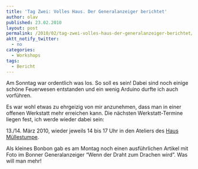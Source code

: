 ```yaml
---
title: 'Tag Zwei: Volles Haus. Der Generalanzeiger berichtet'
author: olav
published: 23.02.2010
layout: post
permalink: /2010/02/tag-zwei-volles-haus-der-generalanzeiger-berichtet/
aktt_notify_twitter:
  - no
categories:
  - Workshops
tags:
  - Bericht
---
```

Am Sonntag war ordentlich was los. So soll es sein! Dabei sind noch einige schöne Feuerwesen entstanden und ein wenig Arduino durfte ich auch vorführen.

Es war wohl etwas zu ehrgeizig von mir anzunehmen, dass man in einer offenen Werkstatt mehr erreichen kann. Die nächsten Werkstatt-Termine liegen fest, ich werde wieder dabei sein:

13./14. März 2010, wieder jeweils 14 bis 17 Uhr in den Ateliers des [Haus Müllestumpe][1].

Als kleines Bonbon gab es am Montag noch einen ausführlichen Artikel mit Foto im Bonner Generalanzeiger &#8220;Wenn der Draht zum Drachen wird&#8221;. Was will man mehr!

 [1]: http://muellestumpe.de/
